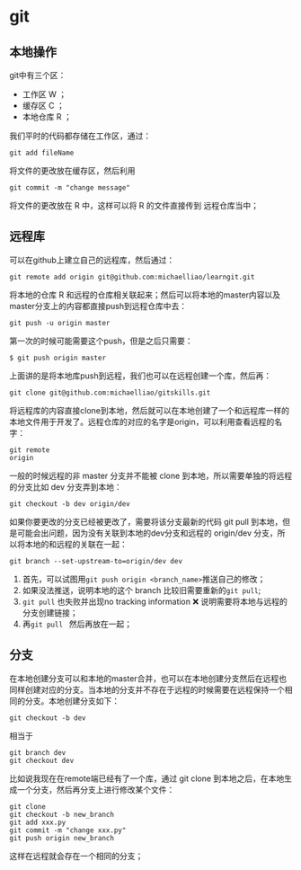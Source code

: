 # git

## 本地操作

git中有三个区：

- 工作区 W ；
- 缓存区 C ；
- 本地仓库 R ；

我们平时的代码都存储在工作区，通过：

```shell
git add fileName
```

将文件的更改放在缓存区，然后利用 

```shell
git commit -m "change message"
```

将文件的更改放在 R 中，这样可以将 R 的文件直接传到 远程仓库当中；

## 远程库

可以在github上建立自己的远程库，然后通过：

```shell
git remote add origin git@github.com:michaelliao/learngit.git
```

将本地的仓库 R 和远程的仓库相关联起来；然后可以将本地的master内容以及master分支上的内容都直接push到远程仓库中去：

```shell
git push -u origin master
```

第一次的时候可能需要这个push，但是之后只需要：

```shell
$ git push origin master
```

上面讲的是将本地库push到远程，我们也可以在远程创建一个库，然后再：

```shell
git clone git@github.com:michaelliao/gitskills.git
```

将远程库的内容直接clone到本地，然后就可以在本地创建了一个和远程库一样的本地文件用于开发了。远程仓库的对应的名字是origin，可以利用查看远程的名字：

```shell
git remote 
origin
```

一般的时候远程的非 master 分支并不能被 clone 到本地，所以需要单独的将远程的分支比如 dev 分支弄到本地：

```shell
git checkout -b dev origin/dev
```

如果你要更改的分支已经被更改了，需要将该分支最新的代码 git pull 到本地，但是可能会出问题，因为没有关联到本地的dev分支和远程的 origin/dev 分支，所以将本地的和远程的关联在一起：

```shell
git branch --set-upstream-to=origin/dev dev
```

1. 首先，可以试图用`git push origin <branch_name>`推送自己的修改；
2. 如果没法推送，说明本地的这个 branch 比较旧需要重新的`git pull`;
3. `git pull` 也失败并出现no tracking information ❌ 说明需要将本地与远程的分支创建链接；
4. 再`git pull ` 然后再放在一起；

## 分支

在本地创建分支可以和本地的master合并，也可以在本地创建分支然后在远程也同样创建对应的分支。当本地的分支并不存在于远程的时候需要在远程保持一个相同的分支。本地创建分支如下：

```shell
git checkout -b dev
```

相当于

```shell
git branch dev
git checkout dev
```



比如说我现在在remote端已经有了一个库，通过 git clone 到本地之后，在本地生成一个分支，然后再分支上进行修改某个文件：

```shell
git clone 
git checkout -b new_branch
git add xxx.py
git commit -m "change xxx.py"
git push origin new_branch
```

这样在远程就会存在一个相同的分支；